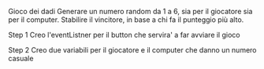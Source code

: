 Gioco dei dadi
Generare un numero random da 1 a 6, sia per il giocatore sia per il computer. Stabilire il vincitore, in base a chi fa il punteggio più alto.

Step 1
Creo l'eventListner per il button che servira' a far avviare il gioco

Step 2
Creo due variabili per il giocatore e il computer che danno un numero casuale 